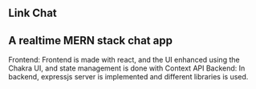 ## Link Chat
## A realtime MERN stack chat app
Frontend: Frontend is made with react, and the UI enhanced using the Chakra UI, and state management is done with Context API
Backend: In backend, expressjs server is implemented and different libraries is used.
